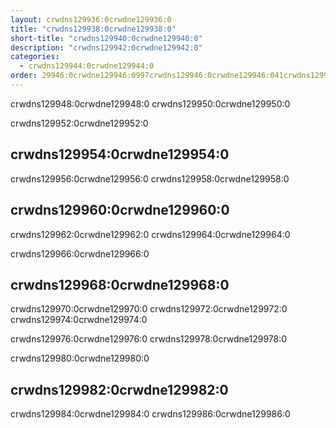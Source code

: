 ```yaml
---
layout: crwdns129936:0crwdne129936:0
title: "crwdns129938:0crwdne129938:0"
short-title: "crwdns129940:0crwdne129940:0"
description: "crwdns129942:0crwdne129942:0"
categories:
  - crwdns129944:0crwdne129944:0
order: 29946:0crwdne129946:0997crwdns129946:0crwdne129946:041crwdns129946:0crwdne129946:0
---
```

crwdns129948:0crwdne129948:0 crwdns129950:0crwdne129950:0

crwdns129952:0crwdne129952:0

## crwdns129954:0crwdne129954:0

crwdns129956:0crwdne129956:0 crwdns129958:0crwdne129958:0

## crwdns129960:0crwdne129960:0

crwdns129962:0crwdne129962:0 crwdns129964:0crwdne129964:0

crwdns129966:0crwdne129966:0

## crwdns129968:0crwdne129968:0

crwdns129970:0crwdne129970:0 crwdns129972:0crwdne129972:0 crwdns129974:0crwdne129974:0

crwdns129976:0crwdne129976:0 crwdns129978:0crwdne129978:0

crwdns129980:0crwdne129980:0

## crwdns129982:0crwdne129982:0

crwdns129984:0crwdne129984:0 crwdns129986:0crwdne129986:0